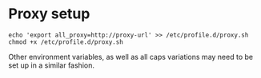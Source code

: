 # Proxy setup

```
echo 'export all_proxy=http://proxy-url' >> /etc/profile.d/proxy.sh
chmod +x /etc/profile.d/proxy.sh
```

Other environment variables, as well as all caps variations may need to be set up in a similar fashion.

